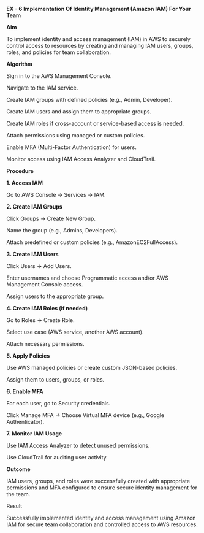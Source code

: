**EX - 6 Implementation Of Identity Management (Amazon IAM) For Your Team**

**Aim**

To implement identity and access management (IAM) in AWS to securely control access to resources by creating and managing IAM users, groups, roles, and policies for team collaboration.

**Algorithm**

Sign in to the AWS Management Console.

Navigate to the IAM service.

Create IAM groups with defined policies (e.g., Admin, Developer).

Create IAM users and assign them to appropriate groups.

Create IAM roles if cross-account or service-based access is needed.

Attach permissions using managed or custom policies.

Enable MFA (Multi-Factor Authentication) for users.

Monitor access using IAM Access Analyzer and CloudTrail.

**Procedure**

**1. Access IAM**

Go to AWS Console → Services → IAM.

**2. Create IAM Groups**

Click Groups → Create New Group.

Name the group (e.g., Admins, Developers).

Attach predefined or custom policies (e.g., AmazonEC2FullAccess).

**3. Create IAM Users**

Click Users → Add Users.

Enter usernames and choose Programmatic access and/or AWS Management Console access.

Assign users to the appropriate group.

**4. Create IAM Roles (if needed)**

Go to Roles → Create Role.

Select use case (AWS service, another AWS account).

Attach necessary permissions.

**5. Apply Policies**

Use AWS managed policies or create custom JSON-based policies.

Assign them to users, groups, or roles.

**6. Enable MFA**

For each user, go to Security credentials.

Click Manage MFA → Choose Virtual MFA device (e.g., Google Authenticator).

**7. Monitor IAM Usage**

Use IAM Access Analyzer to detect unused permissions.

Use CloudTrail for auditing user activity.

**Outcome**

IAM users, groups, and roles were successfully created with appropriate permissions and MFA configured to ensure secure identity management for the team.

Result

Successfully implemented identity and access management using Amazon IAM for secure team collaboration and controlled access to AWS resources.
